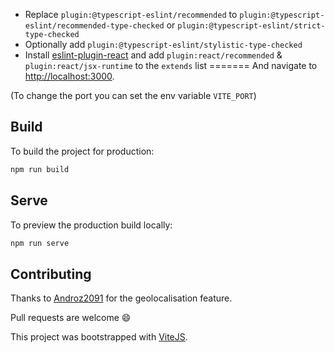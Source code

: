 - Replace `plugin:@typescript-eslint/recommended` to `plugin:@typescript-eslint/recommended-type-checked` or `plugin:@typescript-eslint/strict-type-checked`
- Optionally add `plugin:@typescript-eslint/stylistic-type-checked`
- Install [eslint-plugin-react](https://github.com/jsx-eslint/eslint-plugin-react) and add `plugin:react/recommended` & `plugin:react/jsx-runtime` to the `extends` list
=======
And navigate to [http://localhost:3000](http://localhost:3000).

(To change the port you can set the env variable `VITE_PORT`)

## Build

To build the project for production:

```bash
npm run build
```

## Serve

To preview the production build locally:

```bash
npm run serve
```

## Contributing

Thanks to [Androz2091](https://github.com/Androz2091) for the geolocalisation feature.

Pull requests are welcome :smile:

This project was bootstrapped with [ViteJS](https://vitejs.dev/).
